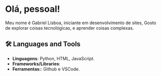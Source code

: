 # **Olá, pessoal!**  
Meu nome é Gabriel Lisboa, iniciante em desenvolvimento de sites, Gosto de explorar coisas tecnológicas, e aprender coisas complexas.


## 🛠️ Languages and Tools
- **Linguagens**: Python, HTML, JavaScript.
- **Frameworks/Libraries**: 
- **Ferramentas:**: Github e VSCode.

    
